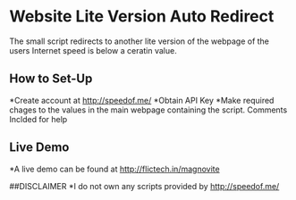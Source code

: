 # Website Lite Version Auto Redirect

The small script redirects to another lite version of the webpage of the users Internet speed is below a ceratin value.

## How to Set-Up

*Create account at http://speedof.me/
*Obtain API Key
*Make required chages to the values in the main webpage containing the script. Comments Inclded for help

## Live Demo

*A live demo can be found at http://flictech.in/magnovite

##DISCLAIMER
*I do not own any scripts provided by http://speedof.me/

